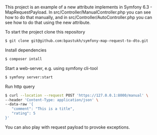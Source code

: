 This project is an example of a new attribute implements in Symfony 6.3 - MapRequestPayload. In src/Controller/ManualController.php you can see how to do that manually, and in src/Controller/AutoController.php you can see how to do that using the new attribute.

To start the project clone this repository

```bash
$ git clone git@github.com:bpastukh/symfony-map-request-to-dto.git
```

Install dependencies
```bash
$ composer intall
```

Start a web-server, e.g. using symfony cli-tool
```bash
$ symfony server:start
```

Run http query
```bash
$ curl --location --request POST 'https://127.0.0.1:8000/manual' \
--header 'Content-Type: application/json' \
--data-raw '{
   "comment": "This is a title",
   "rating": 5
}'
```

You can also play with request payload to provoke exceptions.
